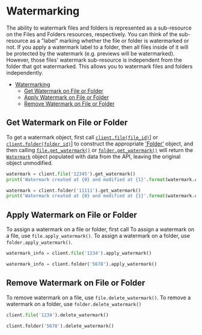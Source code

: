 Watermarking
============

The ability to watermark files and folders is represented as a sub-resource on the Files and Folders resources, respectively. You can think of the sub-resource as a "label" marking whether the file or folder is watermarked or not. If you apply a watermark label to a folder, then all files inside of it will be protected by the watermark (e.g. previews will be watermarked). However, those files' watermark sub-resource is independent from the folder that got watermarked. This allows you to watermark files and folders independently.

<!-- START doctoc generated TOC please keep comment here to allow auto update -->
<!-- DON'T EDIT THIS SECTION, INSTEAD RE-RUN doctoc TO UPDATE -->


- [Watermarking](#watermarking)
  - [Get Watermark on File or Folder](#get-watermark-on-file-or-folder)
  - [Apply Watermark on File or Folder](#apply-watermark-on-file-or-folder)
  - [Remove Watermark on File or Folder](#remove-watermark-on-file-or-folder)

<!-- END doctoc generated TOC please keep comment here to allow auto update -->

Get Watermark on File or Folder
-------------------------------

To get a watermark object, first call [`client.file(file_id)`][file]] or [`client.folder(folder_id)`][folder]] to construct the appropriate ['Folder'][folder_class] object, and then calling [`file.get_watermark()`][get] or  [`folder.get_watermark()`][get] will return the [`Watermark`][watermark_class] object populated with data from the API, leaving the original object unmodified.

```python
watermark = client.file('12345').get_watermark()
print('Watermark created at {0} and modified at {1}'.format(watermark.created_at, watermark.modified_at))
```

```python
watermark = client.folder('11111').get_watermark()
print('Watermark created at {0} and modified at {1}'.format(watermark.created_at, watermark.modified_at))
```

[file]: https://box-python-sdk.readthedocs.io/en/latest/boxsdk.client.html#boxsdk.client.client.Client.file
[file_class]: https://box-python-sdk.readthedocs.io/en/latest/boxsdk.object.html#boxsdk.object.file.File
[folder]: https://box-python-sdk.readthedocs.io/en/latest/boxsdk.client.html#boxsdk.client.client.Client.folder
[folder_class]: https://box-python-sdk.readthedocs.io/en/latest/boxsdk.object.html#boxsdk.object.folder.Folder
[get]: https://box-python-sdk.readthedocs.io/en/latest/boxsdk.object.html#boxsdk.object.base_object.BaseObject.get
[watermark_class]: https://box-python-sdk.readthedocs.io/en/latest/boxsdk.object.html#boxsdk.object.watermark.Watermark

Apply Watermark on File or Folder
---------------------------------

To assign a watermark on a file or folder, first call 
To assign a watermark on a file, use `file.apply_watermark()`. To assign a watermark on a folder, use `folder.apply_watermark()`.

```python
watermark_info = client.file('1234').apply_watermark()
```

```python
watermark_info = client.folder('5678').apply_watermark()
```

Remove Watermark on File or Folder
----------------------------------

To remove watermark on a file, use `file.delete_watermark()`. To remove a watermark on a folder, use `folder.delete_watermark()`

```python
client.file('1234').delete_watermark()
```

```python
client.folder('5678').delete_watermark()
```
